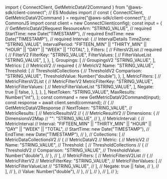 import { ConnectClient, GetMetricDataV2Command } from "@aws-sdk/client-connect"; // ES Modules import
// const { ConnectClient, GetMetricDataV2Command } = require("@aws-sdk/client-connect"); // CommonJS import
const client = new ConnectClient(config);
const input = { // GetMetricDataV2Request
  ResourceArn: "STRING_VALUE", // required
  StartTime: new Date("TIMESTAMP"), // required
  EndTime: new Date("TIMESTAMP"), // required
  Interval: { // IntervalDetails
    TimeZone: "STRING_VALUE",
    IntervalPeriod: "FIFTEEN_MIN" || "THIRTY_MIN" || "HOUR" || "DAY" || "WEEK" || "TOTAL",
  },
  Filters: [ // FiltersV2List // required
    { // FilterV2
      FilterKey: "STRING_VALUE",
      FilterValues: [ // FilterValueList
        "STRING_VALUE",
      ],
    },
  ],
  Groupings: [ // GroupingsV2
    "STRING_VALUE",
  ],
  Metrics: [ // MetricsV2 // required
    { // MetricV2
      Name: "STRING_VALUE",
      Threshold: [ // ThresholdCollections
        { // ThresholdV2
          Comparison: "STRING_VALUE",
          ThresholdValue: Number("double"),
        },
      ],
      MetricFilters: [ // MetricFiltersV2List
        { // MetricFilterV2
          MetricFilterKey: "STRING_VALUE",
          MetricFilterValues: [ // MetricFilterValueList
            "STRING_VALUE",
          ],
          Negate: true || false,
        },
      ],
    },
  ],
  NextToken: "STRING_VALUE",
  MaxResults: Number("int"),
};
const command = new GetMetricDataV2Command(input);
const response = await client.send(command);
// { // GetMetricDataV2Response
//   NextToken: "STRING_VALUE",
//   MetricResults: [ // MetricResultsV2
//     { // MetricResultV2
//       Dimensions: { // DimensionsV2Map
//         "<keys>": "STRING_VALUE",
//       },
//       MetricInterval: { // MetricInterval
//         Interval: "FIFTEEN_MIN" || "THIRTY_MIN" || "HOUR" || "DAY" || "WEEK" || "TOTAL",
//         StartTime: new Date("TIMESTAMP"),
//         EndTime: new Date("TIMESTAMP"),
//       },
//       Collections: [ // MetricDataCollectionsV2
//         { // MetricDataV2
//           Metric: { // MetricV2
//             Name: "STRING_VALUE",
//             Threshold: [ // ThresholdCollections
//               { // ThresholdV2
//                 Comparison: "STRING_VALUE",
//                 ThresholdValue: Number("double"),
//               },
//             ],
//             MetricFilters: [ // MetricFiltersV2List
//               { // MetricFilterV2
//                 MetricFilterKey: "STRING_VALUE",
//                 MetricFilterValues: [ // MetricFilterValueList
//                   "STRING_VALUE",
//                 ],
//                 Negate: true || false,
//               },
//             ],
//           },
//           Value: Number("double"),
//         },
//       ],
//     },
//   ],
// };

